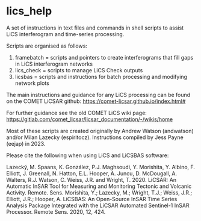 # lics_help

A set of instructions in text files and commands in shell scripts to assist LiCS interferogram and time-series processing.

Scripts are organised as follows:

1. framebatch = scripts and pointers to create interferograms that fill gaps in LiCS interferogram networks
2. lics_check = scripts to manage LiCS Check outputs
3. licsbas = scripts and instructions for batch processing and modifying network plots

The main instructions and guidance for any LiCS processing can be found on the COMET LiCSAR github: https://comet-licsar.github.io/index.html#

For further guidance see the old COMET LiCS wiki page: https://gitlab.com/comet_licsar/licsar_documentation/-/wikis/home

Most of these scripts are created originally by Andrew Watson (andwatson) and/or Milan Lazecky (espiritocz).
Instructions compiled by Jess Payne (eejap) in 2023.

Please cite the following when using LiCS and LiCSBAS software:

Lazecký, M. Spaans, K. González, P.J. Maghsoudi, Y. Morishita, Y. Albino, F. Elliott, J. Greenall, N. Hatton, E.L. Hooper, A. Juncu, D. McDougall, A. Walters, R.J. Watson, C. Weiss, J.R. and Wright, T. 2020. LiCSAR: An Automatic InSAR Tool for Measuring and Monitoring Tectonic and Volcanic Activity. Remote. Sens.
Morishita, Y.; Lazecky, M.; Wright, T.J.; Weiss, J.R.; Elliott, J.R.; Hooper, A. LiCSBAS: An Open-Source InSAR Time Series Analysis Package Integrated with the LiCSAR Automated Sentinel-1 InSAR Processor. Remote Sens. 2020, 12, 424.
